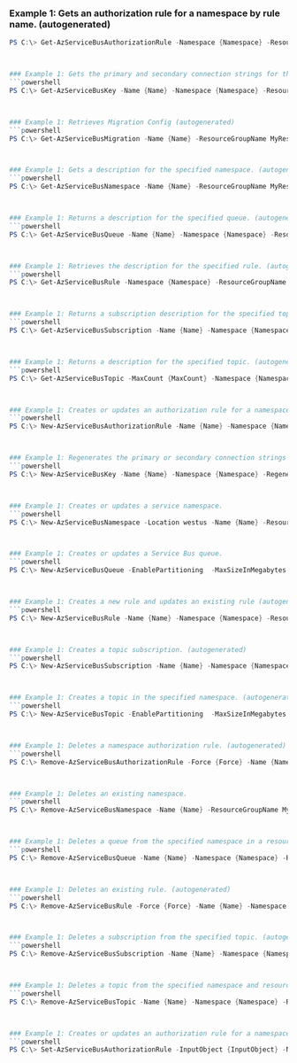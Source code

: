 
### Example 1: Gets an authorization rule for a namespace by rule name. (autogenerated)
```powershell
PS C:\> Get-AzServiceBusAuthorizationRule -Namespace {Namespace} -ResourceGroupName MyResourceGroup



### Example 1: Gets the primary and secondary connection strings for the namespace. (autogenerated)
```powershell
PS C:\> Get-AzServiceBusKey -Name {Name} -Namespace {Namespace} -ResourceGroupName MyResourceGroup



### Example 1: Retrieves Migration Config (autogenerated)
```powershell
PS C:\> Get-AzServiceBusMigration -Name {Name} -ResourceGroupName MyResourceGroup



### Example 1: Gets a description for the specified namespace. (autogenerated)
```powershell
PS C:\> Get-AzServiceBusNamespace -Name {Name} -ResourceGroupName MyResourceGroup



### Example 1: Returns a description for the specified queue. (autogenerated)
```powershell
PS C:\> Get-AzServiceBusQueue -Name {Name} -Namespace {Namespace} -ResourceGroupName MyResourceGroup



### Example 1: Retrieves the description for the specified rule. (autogenerated)
```powershell
PS C:\> Get-AzServiceBusRule -Namespace {Namespace} -ResourceGroupName MyResourceGroup -Subscription {Subscription} -Topic {Topic}



### Example 1: Returns a subscription description for the specified topic. (autogenerated)
```powershell
PS C:\> Get-AzServiceBusSubscription -Name {Name} -Namespace {Namespace} -ResourceGroupName MyResourceGroup -Topic {Topic}



### Example 1: Returns a description for the specified topic. (autogenerated)
```powershell
PS C:\> Get-AzServiceBusTopic -MaxCount {MaxCount} -Namespace {Namespace} -ResourceGroupName MyResourceGroup



### Example 1: Creates or updates an authorization rule for a namespace. (autogenerated)
```powershell
PS C:\> New-AzServiceBusAuthorizationRule -Name {Name} -Namespace {Namespace} -ResourceGroupName MyResourceGroup -Rights {Rights} -Topic {Topic}



### Example 1: Regenerates the primary or secondary connection strings for the namespace. (autogenerated)
```powershell
PS C:\> New-AzServiceBusKey -Name {Name} -Namespace {Namespace} -RegenerateKey {RegenerateKey} -ResourceGroupName MyResourceGroup



### Example 1: Creates or updates a service namespace.
```powershell
PS C:\> New-AzServiceBusNamespace -Location westus -Name {Name} -ResourceGroupName MyResourceGroup -SkuName {SkuName}



### Example 1: Creates or updates a Service Bus queue.
```powershell
PS C:\> New-AzServiceBusQueue -EnablePartitioning  -MaxSizeInMegabytes {MaxSizeInMegabytes} -Name {Name} -Namespace {Namespace} -ResourceGroupName MyResourceGroup



### Example 1: Creates a new rule and updates an existing rule (autogenerated)
```powershell
PS C:\> New-AzServiceBusRule -Name {Name} -Namespace {Namespace} -ResourceGroupName MyResourceGroup -SqlExpression {SqlExpression} -Subscription {Subscription} -Topic {Topic}



### Example 1: Creates a topic subscription. (autogenerated)
```powershell
PS C:\> New-AzServiceBusSubscription -Name {Name} -Namespace {Namespace} -ResourceGroupName MyResourceGroup -Topic {Topic}



### Example 1: Creates a topic in the specified namespace. (autogenerated)
```powershell
PS C:\> New-AzServiceBusTopic -EnablePartitioning  -MaxSizeInMegabytes {MaxSizeInMegabytes} -Name {Name} -Namespace {Namespace} -ResourceGroupName MyResourceGroup



### Example 1: Deletes a namespace authorization rule. (autogenerated)
```powershell
PS C:\> Remove-AzServiceBusAuthorizationRule -Force {Force} -Name {Name} -Namespace {Namespace} -Queue {Queue} -ResourceGroupName MyResourceGroup



### Example 1: Deletes an existing namespace.
```powershell
PS C:\> Remove-AzServiceBusNamespace -Name {Name} -ResourceGroupName MyResourceGroup



### Example 1: Deletes a queue from the specified namespace in a resource group. (autogenerated)
```powershell
PS C:\> Remove-AzServiceBusQueue -Name {Name} -Namespace {Namespace} -ResourceGroupName MyResourceGroup



### Example 1: Deletes an existing rule. (autogenerated)
```powershell
PS C:\> Remove-AzServiceBusRule -Force {Force} -Name {Name} -Namespace {Namespace} -ResourceGroupName MyResourceGroup -Subscription {Subscription} -Topic {Topic}



### Example 1: Deletes a subscription from the specified topic. (autogenerated)
```powershell
PS C:\> Remove-AzServiceBusSubscription -Name {Name} -Namespace {Namespace} -ResourceGroupName MyResourceGroup -Topic {Topic}



### Example 1: Deletes a topic from the specified namespace and resource group. (autogenerated)
```powershell
PS C:\> Remove-AzServiceBusTopic -Name {Name} -Namespace {Namespace} -ResourceGroupName MyResourceGroup



### Example 1: Creates or updates an authorization rule for a namespace. (autogenerated)
```powershell
PS C:\> Set-AzServiceBusAuthorizationRule -InputObject {InputObject} -Name {Name} -Namespace {Namespace} -ResourceGroupName MyResourceGroup


